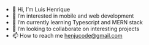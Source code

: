 - 👋 Hi, I’m Luis Henrique
- 👀 I’m interested in mobile and web development
- 🌱 I’m currently learning Typescript and MERN stack
- 💞️ I’m looking to collaborate on interesting projects
- 📫 How to reach me henjucode@gmail.com 

<!---
Henju-code/Henju-code is a ✨ special ✨ repository because its `README.md` (this file) appears on your GitHub profile.
You can click the Preview link to take a look at your changes.
--->
